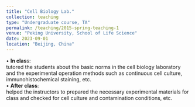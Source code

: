 ```yaml
---
title: "Cell Biology Lab."
collection: teaching
type: "Undergraduate course, TA"
permalink: /teaching/2015-spring-teaching-1
venue: "Peking University, School of Life Science"
date: 2023-09-01
location: "Beijing, China"
---
```



• **In clas**s:   
tutored the students about the basic norms in the cell biology laboratory and the experimental operation methods such as continuous cell culture, immunohistochemical staining, etc.  
• **After class**:   
helped the instructors to prepared the necessary experimental materials for class and checked for cell culture and contamination conditions, etc.
